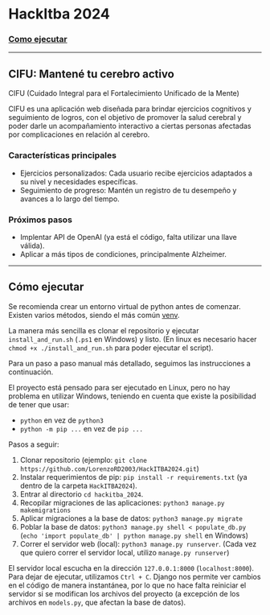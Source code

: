 # HackItba 2024

### [Como ejecutar](#como-ejecutar)
----------
## CIFU: Mantené tu cerebro activo
CIFU (Cuidado Integral para el Fortalecimiento Unificado de la Mente)

CIFU es una aplicación web diseñada para brindar ejercicios cognitivos y seguimiento de logros, con el objetivo de promover la salud cerebral y poder darle un acompañamiento interactivo a ciertas personas afectadas por complicaciones en relación al cerebro.

### Características principales
* Ejercicios personalizados: Cada usuario recibe ejercicios adaptados a su nivel y necesidades específicas.
* Seguimiento de progreso: Mantén un registro de tu desempeño y avances a lo largo del tiempo.

### Próximos pasos
- Implentar API de OpenAI (ya está el código, falta utilizar una llave válida).
- Aplicar a más tipos de condiciones, principalmente Alzheimer.
----------
## Cómo ejecutar
Se recomienda crear un entorno virtual de python antes de comenzar. Existen varios métodos, siendo el más común
[venv](https://docs.python.org/3/library/venv.html).

La manera más sencilla es clonar el repositorio y ejecutar `install_and_run.sh` (`.ps1` en Windows) y listo.
(En linux es necesario hacer `chmod +x ./install_and_run.sh` para poder ejecutar el script).

Para un paso a paso manual más detallado, seguimos las instrucciones a continuación.

El proyecto está pensado para ser ejecutado en Linux, pero no hay problema en utilizar Windows, teniendo en
cuenta que existe la posibilidad de tener que usar:
- `python` en vez de `python3`
- `python -m pip ...` en vez de `pip ...`

Pasos a seguir:
1. Clonar repositorio (ejemplo: `git clone https://github.com/LorenzoRD2003/HackITBA2024.git`)
2. Instalar requerimientos de pip: `pip install -r requirements.txt` (ya dentro de la carpeta `HackITBA2024`).
3. Entrar al directorio `cd hackitba_2024`.
4. Recopilar migraciones de las aplicaciones: `python3 manage.py makemigrations`
5. Aplicar migraciones a la base de datos: `python3 manage.py migrate`
6. Poblar la base de datos: `python3 manage.py shell < populate_db.py` (`echo 'import populate_db' | python manage.py shell` en Windows)
7. Correr el servidor web (local): `python3 manage.py runserver`.
(Cada vez que quiero correr el servidor local, utilizo `manage.py runserver`)

El servidor local escucha en la dirección `127.0.0.1:8000` (`localhost:8000`).
Para dejar de ejecutar, utilizamos `Ctrl + C`.
Django nos permite ver cambios en el código de manera instantánea, por lo que no hace falta reiniciar el servidor si se modifican los archivos del proyecto (a excepción de los archivos en `models.py`, que afectan la base de datos).
